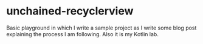 # unchained-recyclerview
Basic playground in which I write a sample project as I write some blog post explaining the process I am following.
Also it is my Kotlin lab.
